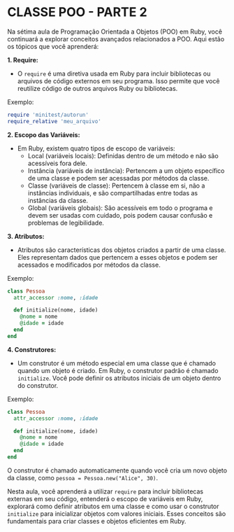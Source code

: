 # CLASSE POO - PARTE 2
Na sétima aula de Programação Orientada a Objetos (POO) em Ruby, você continuará a explorar conceitos avançados relacionados a POO. Aqui estão os tópicos que você aprenderá:

**1. Require:**
   - O `require` é uma diretiva usada em Ruby para incluir bibliotecas ou arquivos de código externos em seu programa. Isso permite que você reutilize código de outros arquivos Ruby ou bibliotecas.

   Exemplo:
   ```ruby
   require 'minitest/autorun'
   require_relative 'meu_arquivo'
   ```

**2. Escopo das Variáveis:**
   - Em Ruby, existem quatro tipos de escopo de variáveis:
     - Local (variáveis locais): Definidas dentro de um método e não são acessíveis fora dele.
     - Instância (variáveis de instância): Pertencem a um objeto específico de uma classe e podem ser acessadas por métodos da classe.
     - Classe (variáveis de classe): Pertencem à classe em si, não a instâncias individuais, e são compartilhadas entre todas as instâncias da classe.
     - Global (variáveis globais): São acessíveis em todo o programa e devem ser usadas com cuidado, pois podem causar confusão e problemas de legibilidade.

**3. Atributos:**
   - Atributos são características dos objetos criados a partir de uma classe. Eles representam dados que pertencem a esses objetos e podem ser acessados e modificados por métodos da classe.

   Exemplo:
   ```ruby
   class Pessoa
     attr_accessor :nome, :idade

     def initialize(nome, idade)
       @nome = nome
       @idade = idade
     end
   end
   ```

**4. Construtores:**
   - Um construtor é um método especial em uma classe que é chamado quando um objeto é criado. Em Ruby, o construtor padrão é chamado `initialize`. Você pode definir os atributos iniciais de um objeto dentro do construtor.

   Exemplo:
   ```ruby
   class Pessoa
     attr_accessor :nome, :idade

     def initialize(nome, idade)
       @nome = nome
       @idade = idade
     end
   end
   ```

   O construtor é chamado automaticamente quando você cria um novo objeto da classe, como `pessoa = Pessoa.new("Alice", 30)`.

Nesta aula, você aprenderá a utilizar `require` para incluir bibliotecas externas em seu código, entenderá o escopo de variáveis em Ruby, explorará como definir atributos em uma classe e como usar o construtor `initialize` para inicializar objetos com valores iniciais. Esses conceitos são fundamentais para criar classes e objetos eficientes em Ruby.